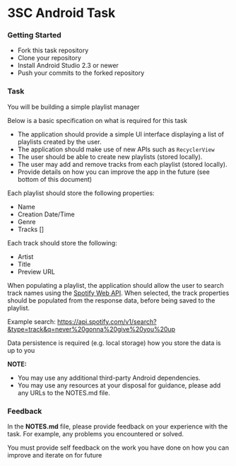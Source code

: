 # 3SC Android Task

### Getting Started
 - Fork this task repository
 - Clone your repository
 - Install Android Studio 2.3 or newer
 - Push your commits to the forked repository

### Task

You will be building a simple playlist manager

Below is a basic specification on what is required for this task

- The application should provide a simple UI interface displaying a list of playlists created by the user.
- The application should make use of new APIs such as `RecyclerView`
- The user should be able to create new playlists (stored locally).
- The user may add and remove tracks from each playlist (stored locally).
- Provide details on how you can improve the app in the future (see bottom of this document)

Each playlist should store the following properties:

 - Name
 - Creation Date/Time
 - Genre
 - Tracks []

Each track should store the following:

 - Artist
 - Title
 - Preview URL

When populating a playlist, the application should allow the user to search track names using the [Spotify Web API](https://developer.spotify.com/web-api/). When selected, the track properties should be populated from the response data, before being saved to the playlist.

Example search: https://api.spotify.com/v1/search?&type=track&q=never%20gonna%20give%20you%20up

Data persistence is required (e.g. local storage) how you store the data is up to you

**NOTE:**
 - You may use any additional third-party Android dependencies.
 - You may use any resources at your disposal for guidance, please add any URLs to the NOTES.md file.

### Feedback

In the **NOTES.md** file, please provide feedback on your experience with the task. For example, any problems you encountered or solved.

You must provide self feedback on the work you have done on how you can improve and iterate on for future
